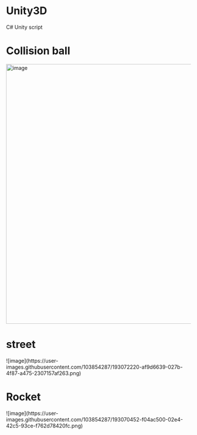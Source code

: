 # Unity3D

C# Unity script
<h1>Collision ball</h1>
<img width="707" alt="image" src="https://user-images.githubusercontent.com/103854287/195649305-ce4d580e-577c-44a6-8b10-1b5c19166c05.png">

<h1>street</h1>
![image](https://user-images.githubusercontent.com/103854287/193072220-af9d6639-027b-4f87-a475-2307157af263.png)


<h1>Rocket</h1>
![image](https://user-images.githubusercontent.com/103854287/193070452-f04ac500-02e4-42c5-93ce-f762d78420fc.png)
